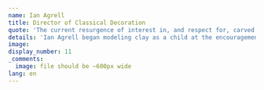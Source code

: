 ```yaml
---
name: Ian Agrell
title: Director of Classical Decoration
quote: 'The current resurgence of interest in, and respect for, carved ornamentation is inspiring. I look forward to continuing to develop this extraordinary art.'
details: 'Ian Agrell began modeling clay as a child at the encouragement of his parents. This love of working in three dimensions led him to first study woodcarving in 1961. Twenty years later, Ian was elected to the Master Carvers Association, a prestigious society of wood and stone carvers in the United Kingdom.    In 1986, Ian moved to the United States to take on larger residential projects and to teach classical carving. Since then he and his team have been honored with commissions including Fulham Palace, Hampton Court, the United Kingdom Houses of Parliament, the Utah Governor’s Mansion and a throne for Pope Saint John Paul.   After twenty years of partnering with Merritt on large high-end residential projects, Agrell Architectural Carving was acquired and now operates as Merritt’s in-house classical decoration team.  Ian oversees all classical decoration operations for Merritt as well as staff training and program development.   Ian is passionate about maintaining the art of classical woodcarving and to ensure the future of these unique skills, thirty years ago he founded the School of Classical Woodcarving where he teaches several classes each year.'
image:
display_number: 11
_comments:
  image: file should be ~600px wide
lang: en
---
```

